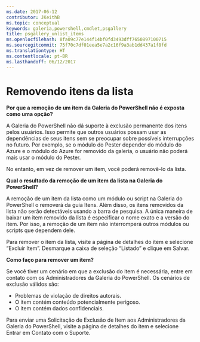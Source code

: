 ```yaml
---
ms.date: 2017-06-12
contributor: JKeithB
ms.topic: conceptual
keywords: galeria,powershell,cmdlet,psgallery
title: psgallery_unlist_items
ms.openlocfilehash: 8fa09c77e144f14bf0fd3493dff7650897100715
ms.sourcegitcommit: 75f70c7df01eea5e7a2c16f9a3ab1dd437a1f8fd
ms.translationtype: HT
ms.contentlocale: pt-BR
ms.lasthandoff: 06/12/2017
---
```

<a id="unlisting-items" class="xliff"></a>
# Removendo itens da lista

**Por que a remoção de um item da Galeria do PowerShell não é exposta como uma opção?**

A Galeria do PowerShell não dá suporte à exclusão permanente dos itens pelos usuários. Isso permite que outros usuários possam usar as dependências de seus itens sem se preocupar sobre possíveis interrupções no futuro. Por exemplo, se o módulo do Pester depender do módulo do Azure e o módulo do Azure for removido da galeria, o usuário não poderá mais usar o módulo do Pester.

No entanto, em vez de remover um item, você poderá removê-lo da lista.

**Qual o resultado da remoção de um item da lista na Galeria do PowerShell?**

A remoção de um item da lista como um módulo ou script na Galeria do PowerShell o removerá da guia Itens.
Além disso, os itens removidos da lista não serão detectáveis usando a barra de pesquisa.
A única maneira de baixar um item removido da lista é especificar o nome exato e a versão do item.
Por isso, a remoção de um item não interromperá outros módulos ou scripts que dependem dele.

Para remover o item da lista, visite a página de detalhes do item e selecione “Excluir Item”. Desmarque a caixa de seleção “Listado” e clique em Salvar.

**Como faço para remover um item?**

Se você tiver um cenário em que a exclusão do item é necessária, entre em contato com os Administradores da Galeria do PowerShell.
Os cenários de exclusão válidos são:
- Problemas de violação de direitos autorais.
- O item contém conteúdo potencialmente perigoso.
- O item contém dados confidenciais.

Para enviar uma Solicitação de Exclusão de Item aos Administradores da Galeria do PowerShell, visite a página de detalhes do item e selecione Entrar em Contato com o Suporte.  


